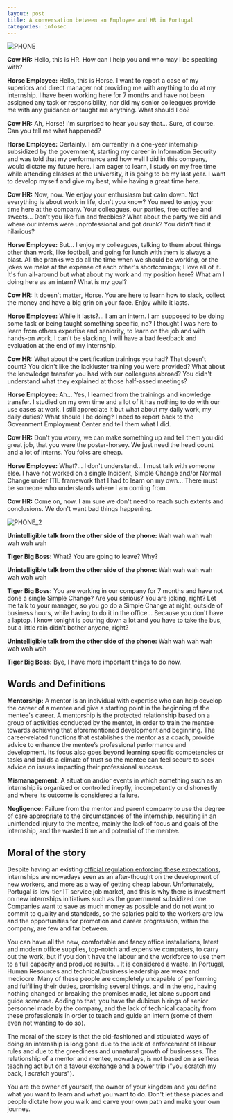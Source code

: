 ```yaml
---
layout: post
title: A conversation between an Employee and HR in Portugal
categories: infosec
---
```


![PHONE](https://dcgc.io/phone_conversation_2.jpeg)

**Cow HR:** Hello, this is HR. How can I help you and who may I be speaking with?

**Horse Employee:** Hello, this is Horse. I want to report a case of my superiors and direct manager not providing me with anything to do at my internship. I have been working here for 7 months and have not been assigned any task or responsibility, nor did my senior colleagues provide me with any guidance or taught me anything. What should I do?

**Cow HR:** Ah, Horse! I'm surprised to hear you say that... Sure, of course. Can you tell me what happened?

**Horse Employee:** Certainly. I am currently in a one-year internship subsidized by the government, starting my career in Information Security and was told that my performance and how well I did in this company, would dictate my future here. I am eager to learn, I study on my free time while attending classes at the university, it is going to be my last year. I want to develop myself and give my best, while having a great time here. 

**Cow HR:** Now, now. We enjoy your enthusiasm but calm down. Not everything is about work in life, don't you know? You need to enjoy your time here at the company. Your colleagues, our parties, free coffee and sweets... Don't you like fun and freebies? What about the party we did and where our interns were unprofessional and got drunk? You didn't find it hilarious?

**Horse Employee:** But... I enjoy my colleagues, talking to them about things other than work, like football, and going for lunch with them is always a blast. All the pranks we do all the time when we should be working, or the jokes we make at the expense of each other's shortcomings; I love all of it. It's fun all-around but what about my work and my position here? What am I doing here as an intern? What is my goal?

**Cow HR:** It doesn't matter, Horse. You are here to learn how to slack, collect the money and have a big grin on your face. Enjoy while it lasts.

**Horse Employee:** While it lasts?... I am an intern. I am supposed to be doing some task or being taught something specific, no? I thought I was here to learn from others expertise and seniority, to learn on the job and with hands-on work. I can't be slacking, I will have a bad feedback and evaluation at the end of my internship.

**Cow HR:** What about the certification trainings you had? That doesn't count? You didn't like the lackluster training you were provided? What about the knowledge transfer you had with our colleagues abroad? You didn't understand what they explained at those half-assed meetings?

**Horse Employee:** Ah... Yes, I learned from the trainings and knowledge transfer. I studied on my own time and a lot of it has nothing to do with our use cases at work. I still appreciate it but what about my daily work, my daily duties? What should I be doing? I need to report back to the Government Employment Center and tell them what I did.

**Cow HR:** Don't you worry, we can make something up and tell them you did great job, that you were the poster-horsey. We just need the head count and a lot of interns. You folks are cheap.

**Horse Employee:** What?... I don't understand... I must talk with someone else. I have not worked on a single Incident, Simple Change and/or Normal Change under ITIL framework that I had to learn on my own... There must be someone who understands where I am coming from.

**Cow HR:** Come on, now. I am sure we don't need to reach such extents and conclusions. We don't want bad things happening.

![PHONE_2](https://dcgc.io/boss.jpeg)

**Unintelligible talk from the other side of the phone:** Wah wah wah wah wah wah wah

**Tiger Big Boss:** What? You are going to leave? Why?

**Unintelligible talk from the other side of the phone:** Wah wah wah wah wah wah wah

**Tiger Big Boss:** You are working in our company for 7 months and have not done a single Simple Change? Are you serious? You are joking, right? Let me talk to your manager, so you go do a Simple Change at night, outside of business hours, while having to do it in the office... Because you don't have a laptop. I know tonight is pouring down a lot and you have to take the bus, but a little rain didn't bother anyone, right?

**Unintelligible talk from the other side of the phone:** Wah wah wah wah wah wah wah

**Tiger Big Boss:** Bye, I have more important things to do now.

## Words and Definitions

**Mentorship:** A mentor is an individual with expertise who can help develop the career of a mentee and give a starting point in the beginning of the mentee's career. A mentorship is the protected relationship based on a group of activities conducted by the mentor, in order to train the mentee towards achieving that aforementioned development and beginning. The career-related functions that establishes the mentor as a coach, provide advice to enhance the mentee’s professional performance and development. Its focus also goes beyond learning specific competencies or tasks and builds a climate of trust so the mentee can feel secure to seek advice on issues impacting their professional success.

**Mismanagement:** A situation and/or events in which something such as an internship is organized or controlled ineptly, incompetently or dishonestly and where its outcome is considered a failure. 

**Negligence:** Failure from the mentor and parent company to use the degree of care appropriate to the circumstances of the internship, resulting in an unintended injury to the mentee, mainly the lack of focus and goals of the internship, and the wasted time and potential of the mentee.

## Moral of the story

Despite having an existing [official regulation enforcing these expectations](https://anonfiles.com/B6m8142dy4/regulamento_estagio_iefp_pdf), internships are nowadays seen as an after-thought on the development of new workers, and more as a way of getting cheap labour. Unfortunately, Portugal is low-tier IT service job market, and this is why there is investment on new internships initiatives such as the government subsidized one. Companies want to save as much money as possible and do not want to commit to quality and standards, so the salaries paid to the workers are low and the opportunities for promotion and career progression, within the company, are few and far between.

You can have all the new, comfortable and fancy office installations, latest and modern office supplies, top-notch and expensive computers, to carry out the work, but if you don't have the labour and the workforce to use them to a full capacity and produce results... It is considered a waste. In Portugal, Human Resources and technical/business leadership are weak and mediocre. Many of these people are completely uncapable of performing and fulfilling their duties, promising several things, and in the end, having nothing changed or breaking the promises made, let alone support and guide someone. Adding to that, you have the dubious hirings of senior personnel made by the company, and the lack of technical capacity from these professionals in order to teach and guide an intern (some of them even not wanting to do so).

The moral of the story is that the old-fashioned and stipulated ways of doing an internship is long gone due to the lack of enforcement of labour rules and due to the greediness and unnatural growth of businesses. The relationship of a mentor and mentee, nowadays, is not based on a selfless teaching act but on a favour exchange and a power trip ("you scratch my back, I scratch yours"). 

You are the owner of yourself, the owner of your kingdom and you define what you want to learn and what you want to do. Don't let these places and people dictate how you walk and carve your own path and make your own journey. 
